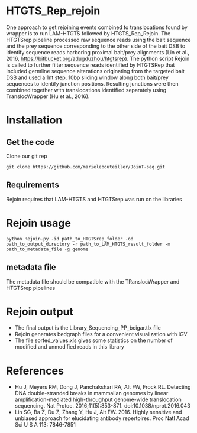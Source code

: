 # HTGTS_Rep_rejoin
One approach to get rejoining events combined to translocations found by wrapper is to run LAM-HTGTS followed by HTGTS_Rep_Rejoin. The HTGTSrep pipeline processed raw sequence reads using the bait sequence and the prey sequence corresponding to the other side of the bait DSB to identify sequence reads harboring proximal bait/prey alignments (Lin et al., 2016, https://bitbucket.org/adugduzhou/htgtsrep). The python script Rejoin is called to further filter sequence reads identified by HTGTSRep that included germline sequence alterations originating from the targeted bait DSB and used a 1nt step, 10bp sliding window along both bait/prey sequences to identify junction positions. Resulting junctions were then combined together with translocations identified separately using TranslocWrapper (Hu et al., 2016).

# Installation
## Get the code
Clone our git rep
```
git clone https://github.com/marielebouteiller/JoinT-seq.git
```

## Requirements
Rejoin requires that LAM-HTGTS and HTGTSrep was run on the libraries

# Rejoin usage
```
python Rejoin.py -id path_to_HTGTSrep_folder -od path_to_output_directory -r path_to_LAM_HTGTS_result_folder -m path_to_metadata_file -g genome
```

## metadata file
The metadata file should be compatible with the TRanslocWrapper and HTGTSrep pipelines

# Rejoin output
* The final output is the Library_Sequencing_PP_bcigar.tlx file
* Rejoin generates bedgraph files for a convenient visualization with IGV
* The file sorted_values.xls gives some statistics on the number of modified and unmodified reads in this library

# References
* Hu J, Meyers RM, Dong J, Panchakshari RA, Alt FW, Frock RL. Detecting DNA double-stranded breaks in mammalian genomes by linear amplification-mediated high-throughput genome-wide translocation sequencing. Nat Protoc. 2016;11(5):853-871. doi:10.1038/nprot.2016.043
* Lin SG, Ba Z, Du Z, Zhang Y, Hu J, Alt FW. 2016. Highly sensitive and unbiased approach for elucidating antibody repertoires. Proc Natl Acad Sci U S A 113: 7846-7851
